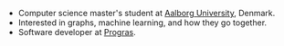 * Computer science master's student at [Aalborg University](https://www.cs.aau.dk), Denmark. 
* Interested in graphs, machine learning, and how they go together.
* Software developer at [Progras](https://github.com/prograsdk).
